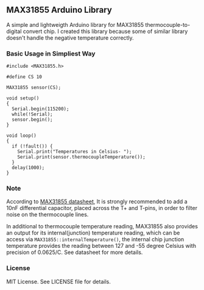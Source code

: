 ## MAX31855 Arduino Library

A simple and lightweigth Arduino library for MAX31855 thermocouple-to-digital convert chip. I created this library because some of similar library doesn't handle the negative temperature correctly.

### Basic Usage in Simpliest Way

```
#include <MAX31855.h>

#define CS 10

MAX31855 sensor(CS);

void setup()
{
  Serial.begin(115200);
  while(!Serial);
  sensor.begin();
}

void loop()
{
  if (!fault()) {
    Serial.print("Temperatures in Celsius- ");
    Serial.print(sensor.thermocoupleTemperature());
  }
  delay(1000);
}
```

### Note
According to [MAX31855 datasheet](https://datasheets.maximintegrated.com/en/ds/MAX31855.pdf), It is strongly recommended to add a 10nF differential capacitor, placed across the T+ and T-pins, in order to filter noise on the thermocouple lines.

In additional to thermocouple temperature reading, MAX31855 also provides an output for its internal(junction) temperature reading, which can be access via `MAX31855::internalTemperature()`, the internal chip junction temperature provides the reading between 127 and -55 degree Celsius with precision of 0.0625/C. See datasheet for more details. 

### License
MIT License. See LICENSE file for details.
